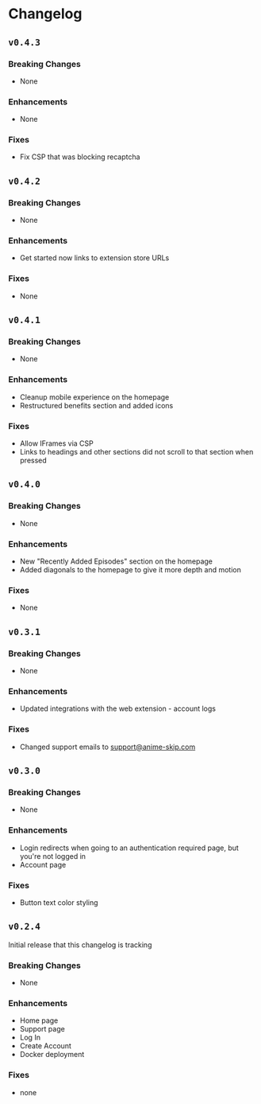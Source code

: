 # Changelog

## `v0.4.3`

### Breaking Changes

- None

### Enhancements

- None

### Fixes

- Fix CSP that was blocking recaptcha

## `v0.4.2`

### Breaking Changes

- None

### Enhancements

- Get started now links to extension store URLs

### Fixes

- None

## `v0.4.1`

### Breaking Changes

- None

### Enhancements

- Cleanup mobile experience on the homepage
- Restructured benefits section and added icons

### Fixes

- Allow IFrames via CSP
- Links to headings and other sections did not scroll to that section when pressed

## `v0.4.0`

### Breaking Changes

- None

### Enhancements

- New "Recently Added Episodes" section on the homepage
- Added diagonals to the homepage to give it more depth and motion

### Fixes

- None

## `v0.3.1`

### Breaking Changes

- None

### Enhancements

- Updated integrations with the web extension - account logs

### Fixes

- Changed support emails to <support@anime-skip.com>

## `v0.3.0`

### Breaking Changes

- None

### Enhancements

- Login redirects when going to an authentication required page, but you're not logged in
- Account page

### Fixes

- Button text color styling

## `v0.2.4`

Initial release that this changelog is tracking

### Breaking Changes

- None

### Enhancements

- Home page
- Support page
- Log In
- Create Account
- Docker deployment

### Fixes

- none
